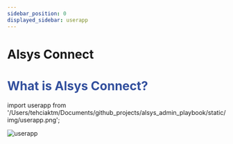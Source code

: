 ```yaml
---
sidebar_position: 0
displayed_sidebar: userapp
---
```


# Alsys Connect
# <font color="324F9D">What is Alsys Connect?</font>

import userapp from '/Users/tehciaktm/Documents/github_projects/alsys_admin_playbook/static/img/userapp.png';

<img src={userapp} alt="userapp" />